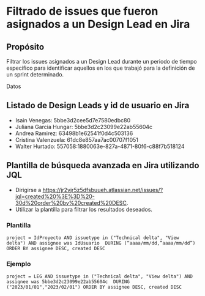 # Filtrado de issues que fueron asignados a un Design Lead en Jira


## Propósito
Filtrar los issues asignados a un Design Lead durante un periodo de tiempo específico para identificar aquellos en los que trabajó para la definición de un sprint determinado.

Datos 

## Listado de Design Leads y id de usuario en Jira
- Isain Venegas: 5bbe3d2cee5d7e7580edbc80
- Juliana Garcia Hungar: 5bbe3d2c23099e22ab55604c
- Andrea Ramirez: 63498b1e62541f0d4c503136
- Cristina Valenzuela: 61dc8e857aa7ac00707f1051
- Walter Hurtado: 557058:1880063e-827a-4871-80f6-c88f7b518124

## Plantilla de búsqueda avanzada en Jira utilizando JQL

- Dirigirse a https://jr2vjr5z5dfsbuueh.atlassian.net/issues/?jql=created%20%3E%3D%20-30d%20order%20by%20created%20DESC.
- Utilizar la plantilla para filtrar los resultados deseados.

### Plantilla 
```
project = IdProyecto AND issuetype in ("Technical delta", "View delta") AND assignee was IdUsuario  DURING (“aaaa/mm/dd,”aaaa/mm/dd”) ORDER BY assignee DESC, created DESC
```

### Ejemplo

```
project = LEG AND issuetype in ("Technical delta", "View delta") AND assignee was 5bbe3d2c23099e22ab55604c  DURING ("2023/01/01","2023/02/01") ORDER BY assignee DESC, created DESC
```

